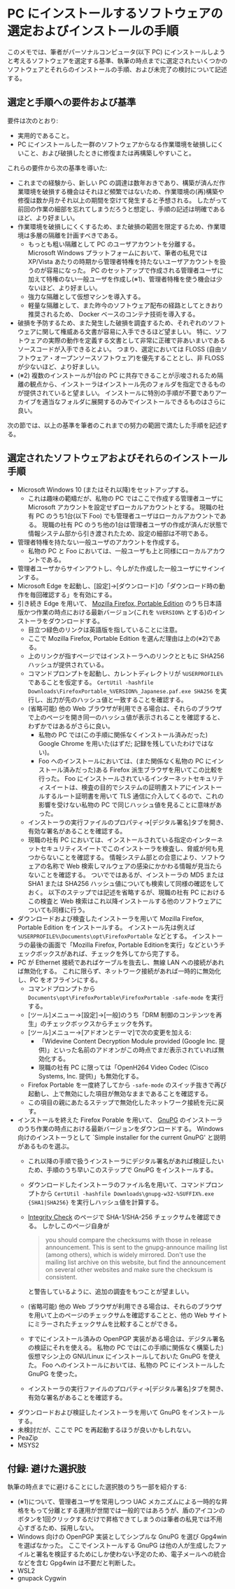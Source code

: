 # PC にインストールするソフトウェアの選定およびインストールの手順

このメモでは、筆者がパーソナルコンピュータ(以下 PC) にインストールしようと考えるソフトウェアを選定する基準、執筆の時点までに選定されたいくつかのソフトウェアとそれらのインストールの手順、および未完了の検討について記述する。

## 選定と手順への要件および基準

要件は次のとおり:
- 実用的であること。
- PC にインストールした一群のソフトウェアからなる作業環境を破損しにくいこと、および破損したときに修復または再構築しやすいこと。

これらの要件から次の基準を導いた:
- これまでの経験から、新しい PC の調達は数年おきであり、構築が済んだ作業環境を破損する機会はそれほど頻繁ではないため、作業環境の(再)構築や修復は数か月かそれ以上の期間を空けて発生すると予想される。
  したがって前回の作業の細部を忘れてしまうだろうと想定し、手順の記述は明確であるほど、より好ましい。
- 作業環境を破損しにくくするため、また破損の範囲を限定するため、作業環境は多層の隔離を計画すべきである。
  - もっとも粗い隔離として PC のユーザアカウントを分離する。
    Microsoft Windows プラットフォームにおいて、筆者の私見では XP/Vista あたりの時期から管理者特権を持たないユーザアカウントを扱うのが容易になった。
    PC のセットアップで作成される管理者ユーザに加えて特権のない一般ユーザを作成し(※1)、管理者特権を使う機会は少ないほど、より好ましい。
  - 強力な隔離として仮想マシンを導入する。
  - 軽量な隔離として、また昨今のソフトウェア配布の経路としてときおり推奨されるため、 Docker ベースのコンテナ技術を導入する。
- 破損を予防するため、また発生した破損を調査するため、それぞれのソフトウェアに関して権威ある文書が容易に入手できるほど望ましい。
  特に、ソフトウェアの実際の動作を定義する文書として非常に正確で非あいまいであるソースコードが入手できるとよい。
  つまり、選定においては FLOSS (自由ソフトウェア・オープンソースソフトウェア)を優先することとし、非 FLOSS が少ないほど、より好ましい。
- (※2) 複数のインストールが1台の PC に共存できることが示唆されるため隔離の観点から、インストーラはインストール先のフォルダを指定できるものが提供されていると望ましい。
  インストールに特別の手順が不要でありアーカイブを適当なフォルダに展開するのみでインストールできるものはさらに良い。

次の節では、以上の基準を筆者のこれまでの努力の範囲で満たした手順を記述する。

## 選定されたソフトウェアおよびそれらのインストール手順

- Microsoft Windows 10 (またはそれ以降)をセットアップする。
  - これは趣味の範疇だが、私物の PC ではここで作成する管理者ユーザに Microsoft アカウントを設定せずローカルアカウントとする。
    現職の社有 PC のうち1台(以下 Foo) でも管理者ユーザはローカルアカウントである。
    現職の社有 PC のうち他の1台は管理者ユーザの作成が済んだ状態で情報システム部から引き渡されたため、設定の細部は不明である。
- 管理者特権を持たない一般ユーザのアカウントを作成する。
  - 私物の PC と Foo においては、一般ユーザも上と同様にローカルアカウントである。
- 管理者ユーザからサインアウトし、今しがた作成した一般ユーザにサインインする。
- Microsoft Edge を起動し、\[設定]→\[ダウンロード]の「ダウンロード時の動作を毎回確認する」を有効にする。
- 引き続き Edge を用いて、 [Mozilla Firefox, Portable Edition](https://portableapps.com/apps/internet/firefox_portable) のうち日本語版かつ作業の時点における最新バージョン(これを `%VERSION%` とする)のインストーラをダウンロードする。
  - 目立つ緑色のリンクは英語版を指していることに注意。
  - ここで Mozilla Firefox, Portable Edition を選んだ理由は上の(※2)である。
  - 上のリンクが指すページではインストーラへのリンクとともに SHA256 ハッシュが提供されている。
  - コマンドプロンプトを起動し、カレントディレクトリが `%USERPROFILE%` であることを仮定する。
    `CertUtil -hashfile Downloads\FirefoxPortable_%VERSION%_Japanese.paf.exe SHA256` を実行し、出力が先のハッシュ値と一致することを確認する。
  - (省略可能) 他の Web ブラウザが利用できる場合は、それらのブラウザで上のページを開き同一のハッシュ値が表示されることを確認すると、わずかではあるがさらに良い。
    - 私物の PC では(この手順に関係なくインストール済みだった) Google Chrome を用いた(はずだ; 記録を残していたわけではない)。
    - Foo へのインストールにおいては、(また関係なく私物の PC にインストール済みだった)ある Firefox 派生ブラウザを用いてこの比較を行った。
      Foo にインストールされているインターネットセキュリティスイートは、検査の目的でシステムの証明書ストアにインストールするルート証明書を用いて TLS 通信に介入してくるので、これの影響を受けない私物の PC で同じハッシュ値を見ることに意味があった。
  - インストーラの実行ファイルのプロパティ→\[デジタル署名]タブを開き、有効な署名があることを確認する。
  - 現職の社有 PC においては、インストールされている指定のインターネットセキュリティスイートでこのインストーラを検査し、脅威が何も見つからないことを確認する。
    情報システム部との合意により、ソフトウェアの名称で Web 検索しマルウェアの感染にかかわる情報が見当たらないことを確認する。
    ついでではあるが、インストーラの MD5 または SHA1 または SHA256 ハッシュ値についても検索して同様の確認をしておく。
    以下のステップでは記述を省略するが、現職の社有 PC におけるこの検査と Web 検索はこれ以降インストールする他のソフトウェアについても同様に行う。
- ダウンロードおよび検査したインストーラを用いて Mozilla Firefox, Portable Edition をインストールする。
  インストール先は例えば `%USERPROFILE%\Documents\opt\FirefoxPortable` などとする。
  インストーラの最後の画面で「Mozilla Firefox, Portable Editionを実行」などというチェックボックスがあれば、チェックを外してから完了する。
- PC が Ethernet 接続であればケーブルを抜去し、無線 LAN への接続があれば無効化する。
  これに限らず、ネットワーク接続があれば一時的に無効化し、PC をオフラインにする。
  - コマンドプロンプトから `Documents\opt\FirefoxPortable\FirefoxPortable -safe-mode` を実行する。
  - \[ツール]メニュー→\[設定]→\[一般]のうち「DRM 制御のコンテンツを再生」のチェックボックスからチェックを外す。
  - \[ツール]メニュー→\[アドオンとテーマ]で次の変更を加える:
    - 「Widevine Content Decryption Module provided (Google Inc. 提供)」といった名前のアドオンがこの時点でまだ表示されていれば無効化する。
    - 現職の社有 PC に限っては「OpenH264 Video Codec (Cisco Systems, Inc. 提供)」も無効化する。
  - Firefox Portable を一度終了してから `-safe-mode` のスイッチ抜きで再び起動し、上で無効にした項目が無効なままであることを確認する。
  - この項目の親にあたるステップで無効化したネットワーク接続を元に戻す。
- インストールを終えた Firefox Porable を用いて、 [GnuPG](https://gnupg.org/download/index.html) のインストーラのうち作業の時点における最新バージョンをダウンロードする。
  Windows 向けのインストーラとして \`Simple installer for the current GnuPG' と説明があるものを選ぶ。
  - これ以降の手順で扱うインストーラにデジタル署名があれば検証したいため、手順のうち早いこのステップで GnuPG をインストールする。
  - ダウンロードしたインストーラのファイル名を用いて、コマンドプロンプトから `CertUtil -hashfile Downloads\gnupg-w32-%SUFFIX%.exe {SHA1|SHA256}` を実行しハッシュ値を計算する。
  - [Integrity Check](https://gnupg.org/download/integrity_check.html) のページで SHA-1/SHA-256 チェックサムを確認できる。
    しかしこのページ自身が
    > you should compare the checksums with those in release announcement. This is sent to the gnupg-announce mailing list (among others), which is widely mirrored. Don't use the mailing list archive on this website, but find the announcement on several other websites and make sure the checksum is consistent.

    と警告しているように、追加の調査をもつことが望ましい。
  - (省略可能) 他の Web ブラウザが利用できる場合は、それらのブラウザを用いて上のページのチェックサムを確認することと、他の Web サイトにミラーされたチェックサムを比較することができる。
  - すでにインストール済みの OpenPGP 実装がある場合は、デジタル署名の検証にそれを使える。
    私物の PC では(この手順に関係なく構築した)仮想マシン上の GNU/Linux にインストールしておいた GnuPG を使えた。
    Foo へのインストールにおいては、私物の PC にインストールした GnuPG を使った。
  - インストーラの実行ファイルのプロパティ→\[デジタル署名]タブを開き、有効な署名があることを確認する。
- ダウンロードおよび検証したインストーラを用いて GnuPG をインストールする。
- 未検討だが、ここで PC を再起動するほうが良いかもしれない。
- PeaZip
- MSYS2

## 付録: 避けた選択肢

執筆の時点までに避けることにした選択肢のうち一部を紹介する:
- (※1)について、管理者ユーザを常用しつつ UAC メカニズムによる一時的な昇格をもって分離とする運用が世間では一般的ではあろうが、盾のアイコンのボタンを1回クリックするだけで昇格できてしまうのは筆者の私見では不用心すぎるため、採用しない。
- Windows 向けの OpenPGP 実装としてシンプルな GnuPG を選び Gpg4win を選ばなかった。
  ここでインストールする GnuPG は他の人が生成したファイルと署名を検証するためにしか使わない予定のため、電子メールへの統合などを含む Gpg4win は不要だと判断した。
- WSL2
- gnupack Cygwin

